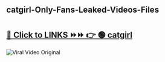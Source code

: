 
 ## catgirl-Only-Fans-Leaked-Videos-Files

# <h2><a href="https://mediaupload.pro?catgirl">🔗 Click to LINKS ⏩⏩ 👉 🟢 catgirl </a></h2>

<a href="https://mediaupload.pro?catgirl" rel="nofollow" data-target="animated-image.originalLink"><img src="https://i.ibb.co.com/xMMVF88/686577567.gif" alt="Viral Video Original" style="max-width: 100%; display: inline-block;" data-target="animated-image.originalImage"></a>